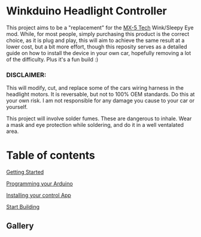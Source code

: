 # Winkduino Headlight Controller

This project aims to be a "replacement" for the [MX-5 Tech](https://mx5tech.co.uk/wink-sleepy-eye-mod) Wink/Sleepy Eye mod. While, for most people, simply purchasing this product is the correct choice, as it is plug and play, this will aim to achieve the same result at a lower cost, but a bit more effort, though this reposity serves as a detailed guide on how to install the device in your own car, hopefully removing a lot of the difficulty. Plus it's a fun build :)

### DISCLAIMER:
This will modify, cut, and replace some of the cars wiring harness in the headlight motors. It is reversable, but not to 100% OEM standards. Do this at your own risk. I am not responsible for any damage you cause to your car or yourself.

This project will involve solder fumes. These are dangerous to inhale. Wear a mask and eye protection while soldering, and do it in a well ventalated area.


# Table of contents
[Getting Started](https://github.com/seasaltsaige/popup-wink-mod/blob/master/build/Home.md)

[Programming your Arduino](https://github.com/seasaltsaige/popup-wink-mod/blob/master/build/Code/Arduino/Programming.md)

[Installing your control App](https://github.com/seasaltsaige/popup-wink-mod/blob/master/build/Code/App/Installing.md)

[Start Building](https://github.com/seasaltsaige/popup-wink-mod/blob/master/build/Build/Home.md)



## Gallery